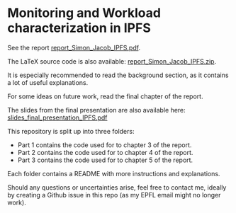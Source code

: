# Monitoring and Workload characterization in IPFS

See the report [report_Simon_Jacob_IPFS.pdf](report_Simon_Jacob_IPFS.pdf).

The LaTeX source code is also available: [report_Simon_Jacob_IPFS.zip](report_Simon_Jacob_IPFS.zip).

It is especially recommended to read the background section, as it contains a lot of useful explanations.

For some ideas on future work, read the final chapter of the report.

The slides from the final presentation are also available here: [slides_final_presentation_IPFS.pdf](slides_final_presentation_IPFS.pdf)

This repository is split up into three folders:

- Part 1 contains the code used for to chapter 3 of the report.
- Part 2 contains the code used for to chapter 4 of the report.
- Part 3 contains the code used for to chapter 5 of the report.

Each folder contains a README with more instructions and explanations.

Should any questions or uncertainties arise, feel free to contact me, ideally by creating a Github issue in this repo (as my EPFL email might no longer work).
